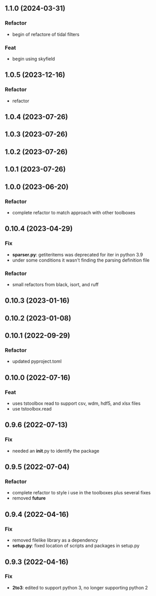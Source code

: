 ## 1.1.0 (2024-03-31)

### Refactor

- begin of refactore of tidal filters

### Feat

- begin using skyfield

## 1.0.5 (2023-12-16)

### Refactor

- refactor

## 1.0.4 (2023-07-26)

## 1.0.3 (2023-07-26)

## 1.0.2 (2023-07-26)

## 1.0.1 (2023-07-26)

## 1.0.0 (2023-06-20)

### Refactor

- complete refactor to match approach with other toolboxes

## 0.10.4 (2023-04-29)

### Fix

- **sparser.py**: getiteritems was deprecated for iter in python 3.9
- under some conditions it wasn't finding the parsing definition file

### Refactor

- small refactors from black, isort, and ruff

## 0.10.3 (2023-01-16)

## 0.10.2 (2023-01-08)

## 0.10.1 (2022-09-29)

### Refactor

- updated pyproject.toml

## 0.10.0 (2022-07-16)

### Feat

- uses tstoolbox read to support csv, wdm, hdf5, and xlsx files
- use tstoolbox.read

## 0.9.6 (2022-07-13)

### Fix

- needed an __init__.py to identify the package

## 0.9.5 (2022-07-04)

### Refactor

- complete refactor to style i use in the toolboxes plus several fixes
- removed __future__

## 0.9.4 (2022-04-16)

### Fix

- removed filelike library as a dependency
- **setup.py**: fixed location of scripts and packages in setup.py

## 0.9.3 (2022-04-16)

### Fix

- **2to3**: edited to support python 3, no longer supporting python 2
